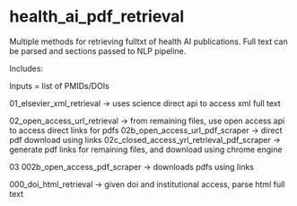 # health_ai_pdf_retrieval
Multiple methods for retrieving fulltxt of health AI publications.
Full text can be parsed and sections passed to NLP pipeline.

Includes:

Inputs = list of PMIDs/DOIs

01_elsevier_xml_retrieval -> uses science direct api to access xml full text

02_open_access_url_retrieval -> from remaining files, use open access api to access direct links for pdfs
02b_open_access_url_pdf_scraper -> direct pdf download using links
02c_closed_access_yrl_retrieval_pdf_scraper -> generate pdf links for remaining files, and download using chrome engine

03
002b_open_access_pdf_scraper -> downloads pdfs using links


000_doi_html_retrieval -> given doi and institutional access, parse html full text
